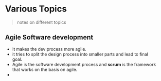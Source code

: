# Various Topics

> notes on different topics

## Agile Software development

- It makes the dev process more agile.
- it tries to split the design process into smaller parts and lead to final goal.
- Agile is the software development process and **scrum** is the framework that works on the basis on agile.
-

